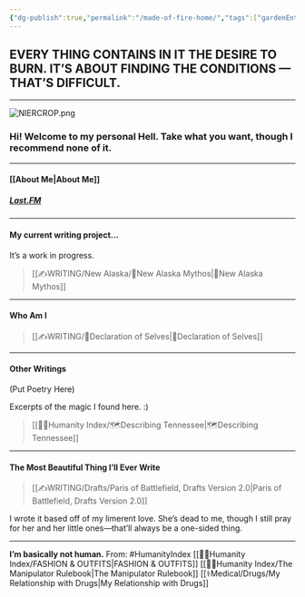 ```yaml
---
{"dg-publish":true,"permalink":"/made-of-fire-home/","tags":["gardenEntry"]}
---
```



## EVERY THING CONTAINS IN IT THE DESIRE 	  TO BURN.	IT’S ABOUT FINDING THE		 CONDITIONS  —	THAT’S DIFFICULT.	
- - - 

![NIERCROP.png](/img/user/Z-Images/NIERCROP.png)
### Hi! Welcome to my personal Hell. Take what you want, though I recommend none of it.
- - - 
#### **[[About Me\|About Me]]**
##### [Last.FM](https://www.last.fm/user/AnIntenseAugust)

- - -

#### My current writing project…
It’s a work in progress.
>[[✍WRITING/New Alaska/🔗New Alaska Mythos\|🔗New Alaska Mythos]]


- - -

#### **Who Am I** 
>[[✍WRITING/📜Declaration of Selves\|📜Declaration of Selves]]

- - -

#### **Other Writings**
(Put Poetry Here)

Excerpts of the magic I found here. :)
>[[🤸‍♀️Humanity Index/🗺️Describing Tennessee\|🗺️Describing Tennessee]]


- - -

#### **The Most Beautiful Thing I’ll Ever Write**
>[[✍WRITING/Drafts/Paris of Battlefield, Drafts Version 2.0\|Paris of Battlefield, Drafts Version 2.0]]

I wrote it based off of my limerent love. She’s dead to me, though I still pray for her and her little ones—that’ll always be a one-sided thing. 
- -  - 
**I’m basically not human.**
From: #HumanityIndex 
[[🤸‍♀️Humanity Index/FASHION & OUTFITS\|FASHION & OUTFITS]]
[[🤸‍♀️Humanity Index/The Manipulator Rulebook\|The Manipulator Rulebook]]
[[⚕️Medical/Drugs/My Relationship with Drugs\|My Relationship with Drugs]]

